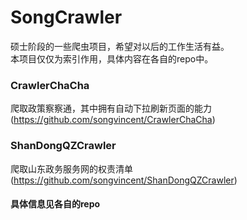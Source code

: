 # SongCrawler
硕士阶段的一些爬虫项目，希望对以后的工作生活有益。<br>
本项目仅仅为索引作用，具体内容在各自的repo中。 <br>

### CrawlerChaCha 
爬取政策察察通，其中拥有自动下拉刷新页面的能力(https://github.com/songvincent/CrawlerChaCha)

### ShanDongQZCrawler
爬取山东政务服务网的权责清单 (https://github.com/songvincent/ShanDongQZCrawler)

#### 具体信息见各自的repo
